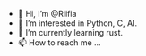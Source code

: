 - 👋 Hi, I’m @Riifia
- 👀 I’m interested in Python, C, AI.
- 🌱 I’m currently learning rust.
- 📫 How to reach me ...

<!---
Riifia/Riifia is a ✨ special ✨ repository because its `README.md` (this file) appears on your GitHub profile.
You can click the Preview link to take a look at your changes.
--->
